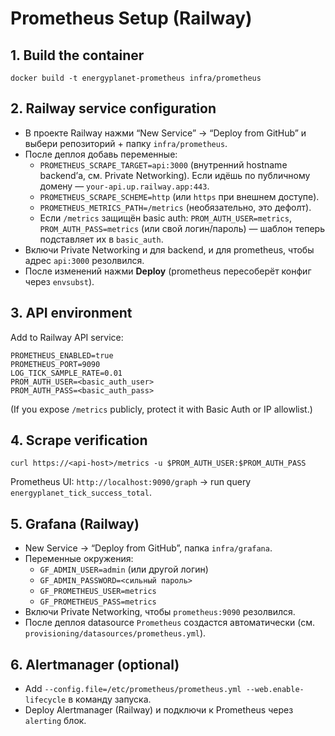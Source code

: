 # Prometheus Setup (Railway)

## 1. Build the container

```
docker build -t energyplanet-prometheus infra/prometheus
```

## 2. Railway service configuration

- В проекте Railway нажми “New Service” → “Deploy from GitHub” и выбери репозиторий + папку `infra/prometheus`.
- После деплоя добавь переменные:
  - `PROMETHEUS_SCRAPE_TARGET=api:3000` (внутренний hostname backend’а, см. Private Networking). Если идёшь по публичному домену — `your-api.up.railway.app:443`.
  - `PROMETHEUS_SCRAPE_SCHEME=http` (или `https` при внешнем доступе).
  - `PROMETHEUS_METRICS_PATH=/metrics` (необязательно, это дефолт).
  - Если `/metrics` защищён basic auth: `PROM_AUTH_USER=metrics`, `PROM_AUTH_PASS=metrics` (или свой логин/пароль) — шаблон теперь подставляет их в `basic_auth`.
- Включи Private Networking и для backend, и для prometheus, чтобы адрес `api:3000` резолвился.
- После изменений нажми **Deploy** (prometheus пересоберёт конфиг через `envsubst`).

## 3. API environment

Add to Railway API service:

```
PROMETHEUS_ENABLED=true
PROMETHEUS_PORT=9090
LOG_TICK_SAMPLE_RATE=0.01
PROM_AUTH_USER=<basic_auth_user>
PROM_AUTH_PASS=<basic_auth_pass>
```

(If you expose `/metrics` publicly, protect it with Basic Auth or IP allowlist.)

## 4. Scrape verification

```
curl https://<api-host>/metrics -u $PROM_AUTH_USER:$PROM_AUTH_PASS
```

Prometheus UI: `http://localhost:9090/graph` → run query `energyplanet_tick_success_total`.

## 5. Grafana (Railway)

- New Service → “Deploy from GitHub”, папка `infra/grafana`.
- Переменные окружения:
  - `GF_ADMIN_USER=admin` (или другой логин)
  - `GF_ADMIN_PASSWORD=<сильный пароль>`
  - `GF_PROMETHEUS_USER=metrics`
  - `GF_PROMETHEUS_PASS=metrics`
- Включи Private Networking, чтобы `prometheus:9090` резолвился.
- После деплоя datasource `Prometheus` создастся автоматически (см. `provisioning/datasources/prometheus.yml`).

## 6. Alertmanager (optional)

- Add `--config.file=/etc/prometheus/prometheus.yml --web.enable-lifecycle` в команду запуска.
- Deploy Alertmanager (Railway) и подключи к Prometheus через `alerting` блок.

